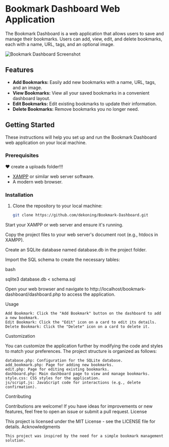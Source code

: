 # Bookmark Dashboard Web Application

The Bookmark Dashboard is a web application that allows users to save and manage their bookmarks. Users can add, view, edit, and delete bookmarks, each with a name, URL, tags, and an optional image.

![Bookmark Dashboard Screenshot](screenshot.png)

## Features

- **Add Bookmarks:** Easily add new bookmarks with a name, URL, tags, and an image.
- **View Bookmarks:** View all your saved bookmarks in a convenient dashboard layout.
- **Edit Bookmarks:** Edit existing bookmarks to update their information.
- **Delete Bookmarks:** Remove bookmarks you no longer need.

## Getting Started

These instructions will help you set up and run the Bookmark Dashboard web application on your local machine.

### Prerequisites

❤ create a uploads folder!!! 

- [XAMPP](https://www.apachefriends.org/index.html) or similar web server software.
- A modern web browser.

### Installation

1. Clone the repository to your local machine:

   ```bash
   git clone https://github.com/dekoning/Bookmark-Dashboard.git

Start your XAMPP or web server and ensure it's running.

Copy the project files to your web server's document root (e.g., htdocs in XAMPP).

Create an SQLite database named database.db in the project folder.

Import the SQL schema to create the necessary tables:

bash

sqlite3 database.db < schema.sql

Open your web browser and navigate to http://localhost/bookmark-dashboard/dashboard.php to access the application.

Usage

    Add Bookmark: Click the "Add Bookmark" button on the dashboard to add a new bookmark.
    Edit Bookmark: Click the "Edit" icon on a card to edit its details.
    Delete Bookmark: Click the "Delete" icon on a card to delete it.

Customization

You can customize the application further by modifying the code and styles to match your preferences. The project structure is organized as follows:

    database.php: Configuration for the SQLite database.
    add_bookmark.php: Page for adding new bookmarks.
    edit.php: Page for editing existing bookmarks.
    dashboard.php: Main dashboard page to view and manage bookmarks.
    style.css: CSS styles for the application.
    js/script.js: JavaScript code for interactions (e.g., delete confirmation).

Contributing

Contributions are welcome! If you have ideas for improvements or new features, feel free to open an issue or submit a pull request.
License

This project is licensed under the MIT License - see the LICENSE file for details.
Acknowledgments

    This project was inspired by the need for a simple bookmark management solution.
